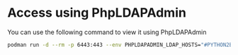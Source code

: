 # Access using PhpLDAPAdmin

You can use the following command to view it using PhpLDAPAdmin

```bash
podman run -d --rm -p 6443:443 --env PHPLDAPADMIN_LDAP_HOSTS="#PYTHON2BASH:[{'192.168.122.1': [{'server': [{'tls': False}, {'port': 10389}]},{'login': [{'bind_id': 'cn=admin,dc=sav,dc=com'},{'bind_pass': 'GoodNewsEveryone'}]}]}]" osixia/phpldapadmin:0.9.0
```
